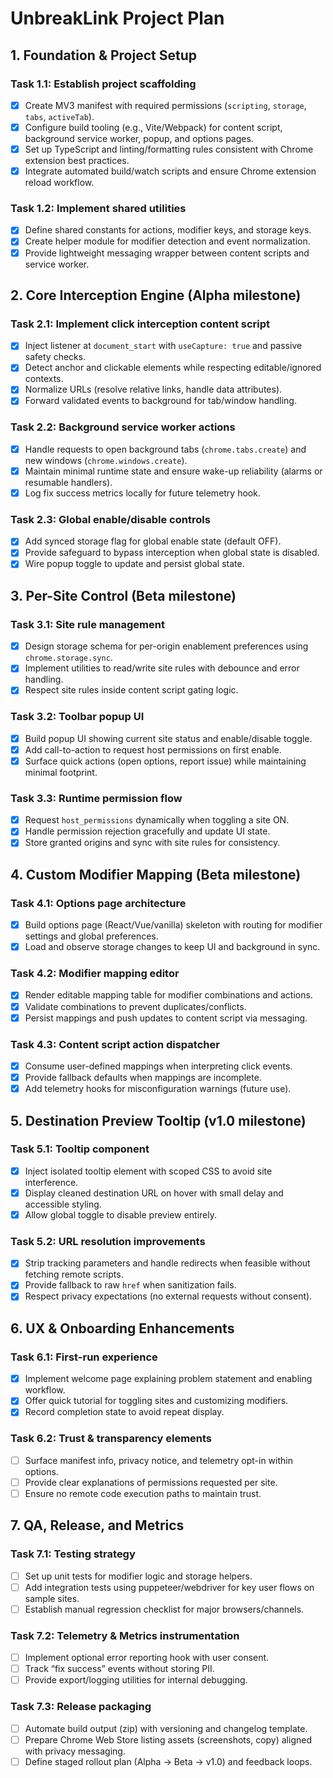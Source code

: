 # UnbreakLink Project Plan

## 1. Foundation & Project Setup

### Task 1.1: Establish project scaffolding
- [x] Create MV3 manifest with required permissions (`scripting`, `storage`, `tabs`, `activeTab`).
- [x] Configure build tooling (e.g., Vite/Webpack) for content script, background service worker, popup, and options pages.
- [x] Set up TypeScript and linting/formatting rules consistent with Chrome extension best practices.
- [x] Integrate automated build/watch scripts and ensure Chrome extension reload workflow.

### Task 1.2: Implement shared utilities
- [x] Define shared constants for actions, modifier keys, and storage keys.
- [x] Create helper module for modifier detection and event normalization.
- [x] Provide lightweight messaging wrapper between content scripts and service worker.

## 2. Core Interception Engine (Alpha milestone)

### Task 2.1: Implement click interception content script
- [x] Inject listener at `document_start` with `useCapture: true` and passive safety checks.
- [x] Detect anchor and clickable elements while respecting editable/ignored contexts.
- [x] Normalize URLs (resolve relative links, handle data attributes).
- [x] Forward validated events to background for tab/window handling.

### Task 2.2: Background service worker actions
- [x] Handle requests to open background tabs (`chrome.tabs.create`) and new windows (`chrome.windows.create`).
- [x] Maintain minimal runtime state and ensure wake-up reliability (alarms or resumable handlers).
- [x] Log fix success metrics locally for future telemetry hook.

### Task 2.3: Global enable/disable controls
- [x] Add synced storage flag for global enable state (default OFF).
- [x] Provide safeguard to bypass interception when global state is disabled.
- [x] Wire popup toggle to update and persist global state.

## 3. Per-Site Control (Beta milestone)

### Task 3.1: Site rule management
- [x] Design storage schema for per-origin enablement preferences using `chrome.storage.sync`.
- [x] Implement utilities to read/write site rules with debounce and error handling.
- [x] Respect site rules inside content script gating logic.

### Task 3.2: Toolbar popup UI
- [x] Build popup UI showing current site status and enable/disable toggle.
- [x] Add call-to-action to request host permissions on first enable.
- [x] Surface quick actions (open options, report issue) while maintaining minimal footprint.

### Task 3.3: Runtime permission flow
- [x] Request `host_permissions` dynamically when toggling a site ON.
- [x] Handle permission rejection gracefully and update UI state.
- [x] Store granted origins and sync with site rules for consistency.

## 4. Custom Modifier Mapping (Beta milestone)

### Task 4.1: Options page architecture
- [x] Build options page (React/Vue/vanilla) skeleton with routing for modifier settings and global preferences.
- [x] Load and observe storage changes to keep UI and background in sync.

### Task 4.2: Modifier mapping editor
- [x] Render editable mapping table for modifier combinations and actions.
- [x] Validate combinations to prevent duplicates/conflicts.
- [x] Persist mappings and push updates to content script via messaging.

### Task 4.3: Content script action dispatcher
- [x] Consume user-defined mappings when interpreting click events.
- [x] Provide fallback defaults when mappings are incomplete.
- [x] Add telemetry hooks for misconfiguration warnings (future use).

## 5. Destination Preview Tooltip (v1.0 milestone)

### Task 5.1: Tooltip component
- [x] Inject isolated tooltip element with scoped CSS to avoid site interference.
- [x] Display cleaned destination URL on hover with small delay and accessible styling.
- [x] Allow global toggle to disable preview entirely.

### Task 5.2: URL resolution improvements
- [x] Strip tracking parameters and handle redirects when feasible without fetching remote scripts.
- [x] Provide fallback to raw `href` when sanitization fails.
- [x] Respect privacy expectations (no external requests without consent).

## 6. UX & Onboarding Enhancements

### Task 6.1: First-run experience
- [x] Implement welcome page explaining problem statement and enabling workflow.
- [x] Offer quick tutorial for toggling sites and customizing modifiers.
- [x] Record completion state to avoid repeat display.

### Task 6.2: Trust & transparency elements
- [ ] Surface manifest info, privacy notice, and telemetry opt-in within options.
- [ ] Provide clear explanations of permissions requested per site.
- [ ] Ensure no remote code execution paths to maintain trust.

## 7. QA, Release, and Metrics

### Task 7.1: Testing strategy
- [ ] Set up unit tests for modifier logic and storage helpers.
- [ ] Add integration tests using puppeteer/webdriver for key user flows on sample sites.
- [ ] Establish manual regression checklist for major browsers/channels.

### Task 7.2: Telemetry & Metrics instrumentation
- [ ] Implement optional error reporting hook with user consent.
- [ ] Track “fix success” events without storing PII.
- [ ] Provide export/logging utilities for internal debugging.

### Task 7.3: Release packaging
- [ ] Automate build output (zip) with versioning and changelog template.
- [ ] Prepare Chrome Web Store listing assets (screenshots, copy) aligned with privacy messaging.
- [ ] Define staged rollout plan (Alpha → Beta → v1.0) and feedback loops.
